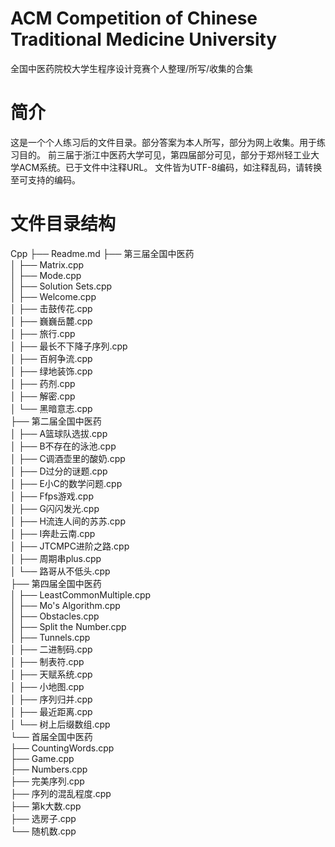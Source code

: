 #  ACM Competition of Chinese Traditional Medicine University
全国中医药院校大学生程序设计竞赛个人整理/所写/收集的合集

# 简介
这是一个个人练习后的文件目录。部分答案为本人所写，部分为网上收集。用于练习目的。
前三届于浙江中医药大学可见，第四届部分可见，部分于郑州轻工业大学ACM系统。已于文件中注释URL。
文件皆为UTF-8编码，如注释乱码，请转换至可支持的编码。

# 文件目录结构
Cpp
 ├── Readme.md
 ├── 第三届全国中医药  
 │   ├── Matrix.cpp  
 │   ├── Mode.cpp  
 │   ├── Solution Sets.cpp  
 │   ├── Welcome.cpp  
 │   ├── 击鼓传花.cpp  
 │   ├── 巍巍岳麓.cpp  
 │   ├── 旅行.cpp  
 │   ├── 最长不下降子序列.cpp  
 │   ├── 百舸争流.cpp  
 │   ├── 绿地装饰.cpp  
 │   ├── 药剂.cpp  
 │   ├── 解密.cpp  
 │   └── 黑暗意志.cpp  
 ├── 第二届全国中医药  
 │   ├── A篮球队选拔.cpp  
 │   ├── B不存在的泳池.cpp  
 │   ├── C调酒壶里的酸奶.cpp  
 │   ├── D过分的谜题.cpp  
 │   ├── E小C的数学问题.cpp  
 │   ├── Ffps游戏.cpp  
 │   ├── G闪闪发光.cpp  
 │   ├── H流连人间的苏苏.cpp  
 │   ├── I奔赴云南.cpp  
 │   ├── JTCMPC进阶之路.cpp  
 │   ├── 周期串plus.cpp  
 │   └── 路哥从不低头.cpp  
 ├── 第四届全国中医药  
 │   ├── LeastCommonMultiple.cpp  
 │   ├── Mo's Algorithm.cpp  
 │   ├── Obstacles.cpp  
 │   ├── Split the Number.cpp  
 │   ├── Tunnels.cpp  
 │   ├── 二进制码.cpp  
 │   ├── 制表符.cpp  
 │   ├── 天赋系统.cpp  
 │   ├── 小地图.cpp  
 │   ├── 序列归并.cpp  
 │   ├── 最近距离.cpp  
 │   └── 树上后缀数组.cpp  
 └── 首届全国中医药  
     ├── CountingWords.cpp  
     ├── Game.cpp  
     ├── Numbers.cpp  
     ├── 完美序列.cpp  
     ├── 序列的混乱程度.cpp  
     ├── 第k大数.cpp  
     ├── 选房子.cpp  
     └── 随机数.cpp  
